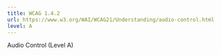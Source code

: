 ```yaml
---
title: WCAG 1.4.2
url: https://www.w3.org/WAI/WCAG21/Understanding/audio-control.html
level: A
---
```

Audio Control (Level A)
